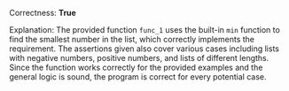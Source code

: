 Correctness: **True**

Explanation: The provided function `func_1` uses the built-in `min` function to find the smallest number in the list, which correctly implements the requirement. The assertions given also cover various cases including lists with negative numbers, positive numbers, and lists of different lengths. Since the function works correctly for the provided examples and the general logic is sound, the program is correct for every potential case.